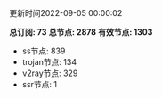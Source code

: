 更新时间2022-09-05 00:00:02

**总订阅: 73**
**总节点: 2878**
**有效节点: 1303**
- ss节点: 839
- trojan节点: 134
- v2ray节点: 329
- ssr节点: 1
